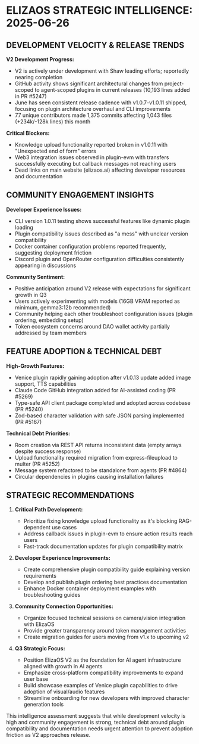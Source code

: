 # ELIZAOS STRATEGIC INTELLIGENCE: 2025-06-26

## DEVELOPMENT VELOCITY & RELEASE TRENDS

**V2 Development Progress:**
* V2 is actively under development with Shaw leading efforts; reportedly nearing completion
* GitHub activity shows significant architectural changes from project-scoped to agent-scoped plugins in current releases (10,193 lines added in PR #5247)
* June has seen consistent release cadence with v1.0.7-v1.0.11 shipped, focusing on plugin architecture overhaul and CLI improvements
* 77 unique contributors made 1,375 commits affecting 1,043 files (+234k/-128k lines) this month

**Critical Blockers:**
* Knowledge upload functionality reported broken in v1.0.11 with "Unexpected end of form" errors
* Web3 integration issues observed in plugin-evm with transfers successfully executing but callback messages not reaching users
* Dead links on main website (elizaos.ai) affecting developer resources and documentation

## COMMUNITY ENGAGEMENT INSIGHTS

**Developer Experience Issues:**
* CLI version 1.0.11 testing shows successful features like dynamic plugin loading
* Plugin compatibility issues described as "a mess" with unclear version compatibility
* Docker container configuration problems reported frequently, suggesting deployment friction
* Discord plugin and OpenRouter configuration difficulties consistently appearing in discussions

**Community Sentiment:**
* Positive anticipation around V2 release with expectations for significant growth in Q3
* Users actively experimenting with models (16GB VRAM reported as minimum, gemma3:12b recommended)
* Community helping each other troubleshoot configuration issues (plugin ordering, embedding setup)
* Token ecosystem concerns around DAO wallet activity partially addressed by team members

## FEATURE ADOPTION & TECHNICAL DEBT

**High-Growth Features:**
* Venice plugin rapidly gaining adoption after v1.0.13 update added image support, TTS capabilities
* Claude Code GitHub integration added for AI-assisted coding (PR #5269)
* Type-safe API client package completed and adopted across codebase (PR #5240)
* Zod-based character validation with safe JSON parsing implemented (PR #5167)

**Technical Debt Priorities:**
* Room creation via REST API returns inconsistent data (empty arrays despite success response)
* Upload functionality required migration from express-fileupload to multer (PR #5252)
* Message system refactored to be standalone from agents (PR #4864)
* Circular dependencies in plugins causing installation failures

## STRATEGIC RECOMMENDATIONS

1. **Critical Path Development:**
   * Prioritize fixing knowledge upload functionality as it's blocking RAG-dependent use cases
   * Address callback issues in plugin-evm to ensure action results reach users
   * Fast-track documentation updates for plugin compatibility matrix

2. **Developer Experience Improvements:**
   * Create comprehensive plugin compatibility guide explaining version requirements
   * Develop and publish plugin ordering best practices documentation
   * Enhance Docker container deployment examples with troubleshooting guides

3. **Community Connection Opportunities:**
   * Organize focused technical sessions on camera/vision integration with ElizaOS
   * Provide greater transparency around token management activities
   * Create migration guides for users moving from v1.x to upcoming v2

4. **Q3 Strategic Focus:**
   * Position ElizaOS V2 as the foundation for AI agent infrastructure aligned with growth in AI agents
   * Emphasize cross-platform compatibility improvements to expand user base
   * Build showcase examples of Venice plugin capabilities to drive adoption of visual/audio features
   * Streamline onboarding for new developers with improved character generation tools

This intelligence assessment suggests that while development velocity is high and community engagement is strong, technical debt around plugin compatibility and documentation needs urgent attention to prevent adoption friction as V2 approaches release.